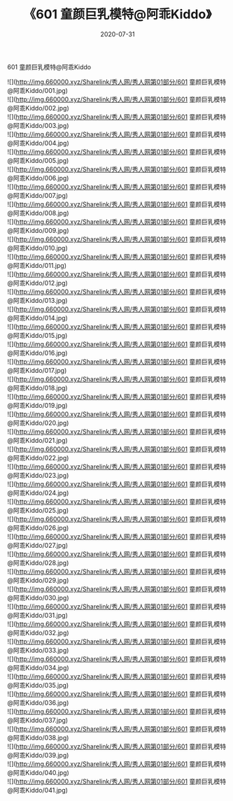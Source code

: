 ﻿---
layout: post
title:  《601 童颜巨乳模特@阿乖Kiddo》
date:   2020-07-31
img: http://img.660000.xyz/Sharelink/秀人网/秀人网第01部分/601 童颜巨乳模特@阿乖Kiddo/000.jpg
categories: [美女, 清纯, 唯美]
---

601 童颜巨乳模特@阿乖Kiddo

  ![](http://img.660000.xyz/Sharelink/秀人网/秀人网第01部分/601 童颜巨乳模特@阿乖Kiddo/001.jpg) <br> ![](http://img.660000.xyz/Sharelink/秀人网/秀人网第01部分/601 童颜巨乳模特@阿乖Kiddo/002.jpg) <br> ![](http://img.660000.xyz/Sharelink/秀人网/秀人网第01部分/601 童颜巨乳模特@阿乖Kiddo/003.jpg) <br> ![](http://img.660000.xyz/Sharelink/秀人网/秀人网第01部分/601 童颜巨乳模特@阿乖Kiddo/004.jpg) <br> ![](http://img.660000.xyz/Sharelink/秀人网/秀人网第01部分/601 童颜巨乳模特@阿乖Kiddo/005.jpg) <br> ![](http://img.660000.xyz/Sharelink/秀人网/秀人网第01部分/601 童颜巨乳模特@阿乖Kiddo/006.jpg) <br> ![](http://img.660000.xyz/Sharelink/秀人网/秀人网第01部分/601 童颜巨乳模特@阿乖Kiddo/007.jpg) <br> ![](http://img.660000.xyz/Sharelink/秀人网/秀人网第01部分/601 童颜巨乳模特@阿乖Kiddo/008.jpg) <br> ![](http://img.660000.xyz/Sharelink/秀人网/秀人网第01部分/601 童颜巨乳模特@阿乖Kiddo/009.jpg) <br> ![](http://img.660000.xyz/Sharelink/秀人网/秀人网第01部分/601 童颜巨乳模特@阿乖Kiddo/010.jpg) <br> ![](http://img.660000.xyz/Sharelink/秀人网/秀人网第01部分/601 童颜巨乳模特@阿乖Kiddo/011.jpg) <br> ![](http://img.660000.xyz/Sharelink/秀人网/秀人网第01部分/601 童颜巨乳模特@阿乖Kiddo/012.jpg) <br> ![](http://img.660000.xyz/Sharelink/秀人网/秀人网第01部分/601 童颜巨乳模特@阿乖Kiddo/013.jpg) <br> ![](http://img.660000.xyz/Sharelink/秀人网/秀人网第01部分/601 童颜巨乳模特@阿乖Kiddo/014.jpg) <br> ![](http://img.660000.xyz/Sharelink/秀人网/秀人网第01部分/601 童颜巨乳模特@阿乖Kiddo/015.jpg) <br> ![](http://img.660000.xyz/Sharelink/秀人网/秀人网第01部分/601 童颜巨乳模特@阿乖Kiddo/016.jpg) <br> ![](http://img.660000.xyz/Sharelink/秀人网/秀人网第01部分/601 童颜巨乳模特@阿乖Kiddo/017.jpg) <br> ![](http://img.660000.xyz/Sharelink/秀人网/秀人网第01部分/601 童颜巨乳模特@阿乖Kiddo/018.jpg) <br> ![](http://img.660000.xyz/Sharelink/秀人网/秀人网第01部分/601 童颜巨乳模特@阿乖Kiddo/019.jpg) <br> ![](http://img.660000.xyz/Sharelink/秀人网/秀人网第01部分/601 童颜巨乳模特@阿乖Kiddo/020.jpg) <br> ![](http://img.660000.xyz/Sharelink/秀人网/秀人网第01部分/601 童颜巨乳模特@阿乖Kiddo/021.jpg) <br> ![](http://img.660000.xyz/Sharelink/秀人网/秀人网第01部分/601 童颜巨乳模特@阿乖Kiddo/022.jpg) <br> ![](http://img.660000.xyz/Sharelink/秀人网/秀人网第01部分/601 童颜巨乳模特@阿乖Kiddo/023.jpg) <br> ![](http://img.660000.xyz/Sharelink/秀人网/秀人网第01部分/601 童颜巨乳模特@阿乖Kiddo/024.jpg) <br> ![](http://img.660000.xyz/Sharelink/秀人网/秀人网第01部分/601 童颜巨乳模特@阿乖Kiddo/025.jpg) <br> ![](http://img.660000.xyz/Sharelink/秀人网/秀人网第01部分/601 童颜巨乳模特@阿乖Kiddo/026.jpg) <br> ![](http://img.660000.xyz/Sharelink/秀人网/秀人网第01部分/601 童颜巨乳模特@阿乖Kiddo/027.jpg) <br> ![](http://img.660000.xyz/Sharelink/秀人网/秀人网第01部分/601 童颜巨乳模特@阿乖Kiddo/028.jpg) <br> ![](http://img.660000.xyz/Sharelink/秀人网/秀人网第01部分/601 童颜巨乳模特@阿乖Kiddo/029.jpg) <br> ![](http://img.660000.xyz/Sharelink/秀人网/秀人网第01部分/601 童颜巨乳模特@阿乖Kiddo/030.jpg) <br> ![](http://img.660000.xyz/Sharelink/秀人网/秀人网第01部分/601 童颜巨乳模特@阿乖Kiddo/031.jpg) <br> ![](http://img.660000.xyz/Sharelink/秀人网/秀人网第01部分/601 童颜巨乳模特@阿乖Kiddo/032.jpg) <br> ![](http://img.660000.xyz/Sharelink/秀人网/秀人网第01部分/601 童颜巨乳模特@阿乖Kiddo/033.jpg) <br> ![](http://img.660000.xyz/Sharelink/秀人网/秀人网第01部分/601 童颜巨乳模特@阿乖Kiddo/034.jpg) <br> ![](http://img.660000.xyz/Sharelink/秀人网/秀人网第01部分/601 童颜巨乳模特@阿乖Kiddo/035.jpg) <br> ![](http://img.660000.xyz/Sharelink/秀人网/秀人网第01部分/601 童颜巨乳模特@阿乖Kiddo/036.jpg) <br> ![](http://img.660000.xyz/Sharelink/秀人网/秀人网第01部分/601 童颜巨乳模特@阿乖Kiddo/037.jpg) <br> ![](http://img.660000.xyz/Sharelink/秀人网/秀人网第01部分/601 童颜巨乳模特@阿乖Kiddo/038.jpg) <br> ![](http://img.660000.xyz/Sharelink/秀人网/秀人网第01部分/601 童颜巨乳模特@阿乖Kiddo/039.jpg) <br> ![](http://img.660000.xyz/Sharelink/秀人网/秀人网第01部分/601 童颜巨乳模特@阿乖Kiddo/040.jpg) <br> ![](http://img.660000.xyz/Sharelink/秀人网/秀人网第01部分/601 童颜巨乳模特@阿乖Kiddo/041.jpg) <br>